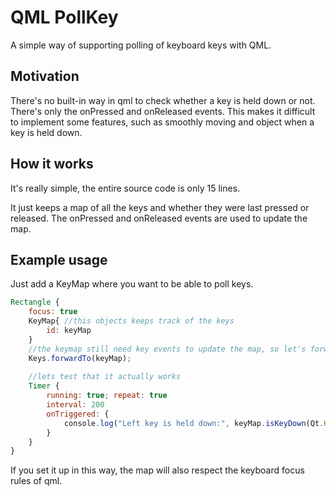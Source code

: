 # QML PollKey

A simple way of supporting polling of keyboard keys with QML.

## Motivation

There's no built-in way in qml to check whether a key is held down or not. There's only the onPressed and onReleased events. This makes it difficult to implement some features, such as smoothly moving and object when a key is held down.

## How it works

It's really simple, the entire source code is only 15 lines.

It just keeps a map of all the keys and whether they were last pressed or released. The onPressed and onReleased events are used to update the map.

## Example usage

Just add a KeyMap where you want to be able to poll keys.

```qml
Rectangle {
    focus: true
    KeyMap{ //this objects keeps track of the keys
        id: keyMap
    }
    //the keymap still need key events to update the map, so let's forward them
    Keys.forwardTo(keyMap);
    
    //lets test that it actually works
    Timer {
        running: true; repeat: true
        interval: 200
        onTriggered: {
            console.log("Left key is held down:", keyMap.isKeyDown(Qt.Key_Left));
        }
    }
}
```

If you set it up in this way, the map will also respect the keyboard focus rules of qml.

